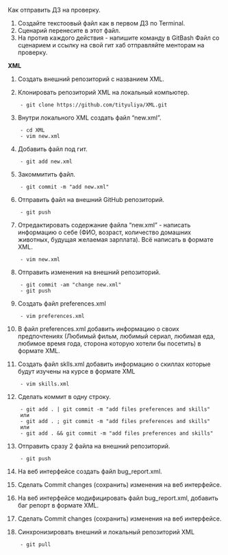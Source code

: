 Как отправить ДЗ на проверку.
 1. Создайте текстоовый файл как в первом ДЗ по Terminal.
 2. Сценарий перенесите в этот файл.
 3. На против каждого действия - напишите команду в GitBash
Файл со сценарием и ссылку на свой гит хаб отправляйте менторам на проверку.


__XML__

1. Создать внешний репозиторий c названием XML.

2. Клонировать репозиторий XML на локальный компьютер.
```
    - git clone https://github.com/tityuliya/XML.git
```
3. Внутри локального XML создать файл “new.xml”.
```
    - cd XML
    - vim new.xml
```
4. Добавить файл под гит.
```
    - git add new.xml
```
5. Закоммитить файл.
```
    - git commit -m "add new.xml"
```
6. Отправить файл на внешний GitHub репозиторий.
```
    - git push
```
7. Отредактировать содержание файла “new.xml” - написать информацию о себе (ФИО, возраст, количество домашних животных, будущая желаемая зарплата). Всё написать в формате XML.
```
    - vim new.xml
```
8. Отправить изменения на внешний репозиторий.
``` 
    - git commit -am "change new.xml"
    - git push
```
9. Создать файл preferences.xml
```
    - vim preferences.xml
```
10. В файл preferences.xml добавить информацию о своих предпочтениях (Любимый фильм, любимый сериал, любимая еда, любимое время года, сторона которую хотели бы посетить) в формате XML.

11. Создать файл sklls.xml добавить информацию о скиллах которые будут изучены на курсе в формате XML
```
    - vim skills.xml
```
12. Сделать коммит в одну строку.
```
    - git add . | git commit -m "add files preferences and skills"
    или
    - git add . ; git commit -m "add files preferences and skills"
    или
    - git add . && git commit -m "add files preferences and skills"
```
13. Отправить сразу 2 файла на внешний репозиторий.
```
    - git push
```
14. На веб интерфейсе создать файл bug_report.xml.

15. Сделать Commit changes (сохранить) изменения на веб интерфейсе.

16. На веб интерфейсе модифицировать файл bug_report.xml, добавить баг репорт в формате XML.

17. Сделать Commit changes (сохранить) изменения на веб интерфейсе.

18. Синхронизировать внешний и локальный репозиторий XML
```
    - git pull
```

